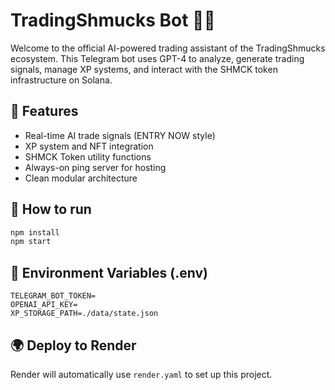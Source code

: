 # TradingShmucks Bot 🤖💸

Welcome to the official AI-powered trading assistant of the TradingShmucks ecosystem. This Telegram bot uses GPT-4 to analyze, generate trading signals, manage XP systems, and interact with the SHMCK token infrastructure on Solana.

## 🧠 Features
- Real-time AI trade signals (ENTRY NOW style)
- XP system and NFT integration
- SHMCK Token utility functions
- Always-on ping server for hosting
- Clean modular architecture

## 🚀 How to run

```bash
npm install
npm start
```

## 🔐 Environment Variables (.env)
```
TELEGRAM_BOT_TOKEN=
OPENAI_API_KEY=
XP_STORAGE_PATH=./data/state.json
```

## 🌍 Deploy to Render
Render will automatically use `render.yaml` to set up this project.
